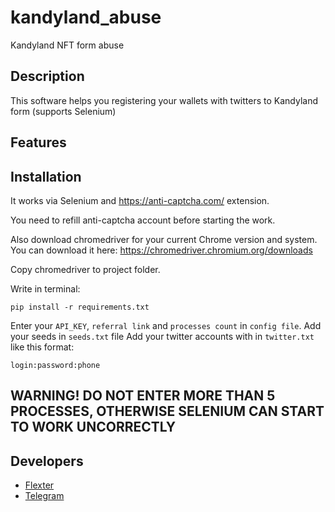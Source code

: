 # kandyland_abuse
Kandyland NFT form abuse

## Description

This software helps you registering your wallets with twitters to Kandyland form (supports Selenium)

## Features

## Installation

It works via Selenium and https://anti-captcha.com/ extension. 

You need to refill anti-captcha account before starting the work. 


Also download chromedriver for your current Chrome version and system. You can download it here: https://chromedriver.chromium.org/downloads

Copy chromedriver to project folder.

Write in terminal:

```
pip install -r requirements.txt
```

Enter your `API_KEY`, `referral link` and `processes count` in `config file`.
Add your seeds in `seeds.txt` file
Add your twitter accounts with in `twitter.txt` like this format:
```
login:password:phone
```

## WARNING! DO NOT ENTER MORE THAN 5 PROCESSES, OTHERWISE SELENIUM CAN START TO WORK UNCORRECTLY

## Developers

- [Flexter](https://github.com/flexter1)
- 
  [Telegram](https://t.me/flexterwork)
